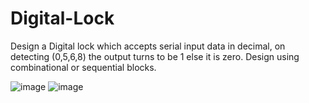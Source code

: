 # Digital-Lock
Design a Digital lock which accepts serial input data in decimal, on detecting (0,5,6,8) the output turns to be 1 else it is zero. Design using combinational or sequential blocks.

![image](https://github.com/user-attachments/assets/a2fbcb2f-8196-4909-9de7-15ac0a801f30)
![image](https://github.com/user-attachments/assets/3d36fc63-064e-4a81-91cd-27478f637990)

